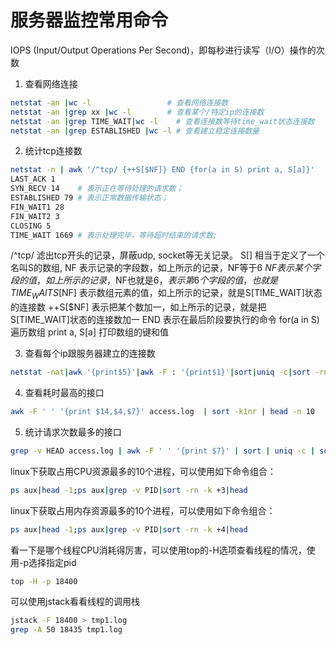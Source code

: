 # 服务器监控常用命令

IOPS (Input/Output Operations Per Second)，即每秒进行读写（I/O）操作的次数

1. 查看网络连接
```sh
netstat -an |wc -l                 # 查看网络连接数
netstat -an |grep xx |wc -l        # 查看某个/特定ip的连接数
netstat -an |grep TIME_WAIT|wc -l    # 查看连接数等待time_wait状态连接数
netstat -an |grep ESTABLISHED |wc -l # 查看建立稳定连接数量
```
2. 统计tcp连接数
```sh
netstat -n | awk '/^tcp/ {++S[$NF]} END {for(a in S) print a, S[a]}'
LAST_ACK 1
SYN_RECV 14    # 表示正在等待处理的请求数；
ESTABLISHED 79 # 表示正常数据传输状态；
FIN_WAIT1 28
FIN_WAIT2 3
CLOSING 5
TIME_WAIT 1669 # 表示处理完毕，等待超时结束的请求数;
```
/^tcp/ 滤出tcp开头的记录，屏蔽udp, socket等无关记录。
S[] 相当于定义了一个名叫S的数组, NF 表示记录的字段数，如上所示的记录，NF等于6
$NF 表示某个字段的值，如上所示的记录，$NF也就是$6，表示第6个字段的值，也就是TIME_WAIT
S[$NF] 表示数组元素的值，如上所示的记录，就是S[TIME_WAIT]状态的连接数
++S[$NF] 表示把某个数加一，如上所示的记录，就是把S[TIME_WAIT]状态的连接数加一
END 表示在最后阶段要执行的命令
for(a in S) 遍历数组
print a, S[a] 打印数组的键和值

3. 查看每个ip跟服务器建立的连接数
```sh
netstat -nat|awk '{print$5}'|awk -F : '{print$1}'|sort|uniq -c|sort -rn
```

4. 查看耗时最高的接口
```sh
awk -F ' ' '{print $14,$4,$7}' access.log  | sort -k1nr | head -n 10
```

5. 统计请求次数最多的接口

```sh
grep -v HEAD access.log | awk -F ' ' '{print $7}' | sort | uniq -c | sort -k1nr | head -10
```

linux下获取占用CPU资源最多的10个进程，可以使用如下命令组合：

```sh
ps aux|head -1;ps aux|grep -v PID|sort -rn -k +3|head
```
linux下获取占用内存资源最多的10个进程，可以使用如下命令组合：

```sh
ps aux|head -1;ps aux|grep -v PID|sort -rn -k +4|head
```
看一下是哪个线程CPU消耗得厉害，可以使用top的-H选项查看线程的情况，使用-p选择指定pid

```sh
top -H -p 18400
```
可以使用jstack看看线程的调用栈

```sh
jstack -F 18400 > tmp1.log
grep -A 50 18435 tmp1.log
```

